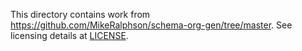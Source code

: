 This directory contains work from https://github.com/MikeRalphson/schema-org-gen/tree/master. See licensing details at [LICENSE](./LICENSE).